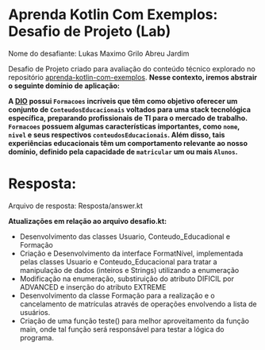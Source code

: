 # Aprenda Kotlin Com Exemplos: Desafio de Projeto (Lab)

Nome do desafiante: Lukas Maximo Grilo Abreu Jardim

Desafio de Projeto criado para avaliação do conteúdo técnico explorado no repositório [aprenda-kotlin-com-exemplos](https://github.com/digitalinnovationone/aprenda-kotlin-com-exemplos). **Nesse contexto, iremos abstrair o seguinte domínio de aplicação:**

**A [DIO](https://web.dio.me) possui `Formacoes` incríveis que têm como objetivo oferecer um conjunto de `ConteudosEducacionais` voltados para uma stack tecnológica específica, preparando profissionais de TI para o mercado de trabalho. `Formacoes` possuem algumas características importantes, como `nome`, `nivel` e seus respectivos `conteudosEducacionais`. Além disso, tais experiências educacionais têm um comportamento relevante ao nosso domínio, definido pela capacidade de `matricular` um ou mais `Alunos`.**

# Resposta:
Arquivo de resposta: Resposta/answer.kt

**Atualizações em relação ao arquivo desafio.kt:**
 - Desenvolvimento das classes Usuario, Conteudo_Educadional e Formação
 - Criação e Desenvolvimento da interface FormatNível, implementada pelas classes Usuario e Conteudo_Educacional para tratar a manipulação de dados (inteiros e Strings) utilizando a enumeração
 - Modificação na enumeração, substiruição do atributo DIFICIL por ADVANCED e inserção do atributo EXTREME
 - Desenvolvimento da classe Formação para a realização e o cancelamento de matrículas através de operações envolvendo a lista de usuários.
 - Criação de uma função teste() para melhor aproveitamento da função main, onde tal função será responsável para testar a lógica do programa.
